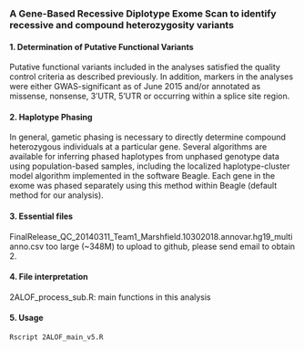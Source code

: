 ### A Gene-Based Recessive Diplotype Exome Scan to identify recessive and compound heterozygosity variants
#### 1. Determination of Putative Functional Variants
Putative functional variants included in the analyses satisfied the quality control criteria as described previously. In addition, markers in the analyses were either GWAS-significant as of June 2015 and/or annotated as missense, nonsense, 3’UTR, 5’UTR or occurring within a splice site region.
#### 2. Haplotype Phasing
In general, gametic phasing is necessary to directly determine compound heterozygous individuals at a particular gene.  Several algorithms are available for inferring phased haplotypes from unphased genotype data using population-based samples, including the localized haplotype-cluster model algorithm implemented in the software Beagle. Each gene in the exome was phased separately using this method within Beagle (default method for our analysis).
#### 3. Essential files
FinalRelease_QC_20140311_Team1_Marshfield.10302018.annovar.hg19_multianno.csv too large (~348M) to upload to github, please send email to obtain
2. 
#### 4. File interpretation
2ALOF_process_sub.R: main functions in this analysis
#### 5. Usage
```
Rscript 2ALOF_main_v5.R
```

